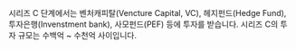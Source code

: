 시리즈 C 단계에서는 벤처캐피탈(Vencture Capital, VC), 헤지펀드(Hedge Fund), 투자은행(Invenstment bank), 사모펀드(PEF) 등에 투자를 받습니다.
시리즈 C의 투자 규모는 수백억 ~ 수천억 사이입니다.